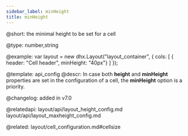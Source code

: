 ```yaml
---
sidebar_label: minHeight
title: minHeight
---          
```


@short: the minimal height to be set for a cell





@type: number,string

@example: 
var layout = new dhx.Layout("layout_container", {
    cols: [
      { header: "Cell header", minHeight: "40px"}
    ]
});


@template:	api_config
@descr: 
In case both **height** and **minHeight** properties are set in the configuration of a cell, the **minHeight** option is a priority.

@changelog: added in v7.0

@relatedapi:
layout/api/layout_height_config.md
layout/api/layout_maxheight_config.md

@related: layout/cell_configuration.md#cellsize